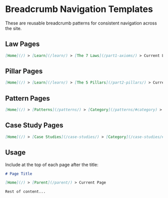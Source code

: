 # Breadcrumb Navigation Templates

These are reusable breadcrumb patterns for consistent navigation across the site.

## Law Pages

```markdown
[Home](/) > [Learn](/learn/) > [The 7 Laws](/part1-axioms/) > Current Law
```

## Pillar Pages

```markdown
[Home](/) > [Learn](/learn/) > [The 5 Pillars](/part2-pillars/) > Current Pillar
```

## Pattern Pages

```markdown
[Home](/) > [Patterns](/patterns/) > [Category](/patterns/#category) > Current Pattern
```

## Case Study Pages

```markdown
[Home](/) > [Case Studies](/case-studies/) > [Category](/case-studies/#category) > Current Study
```

## Usage

Include at the top of each page after the title:

```markdown
# Page Title

[Home](/) > [Parent](/parent/) > Current Page

Rest of content...
```